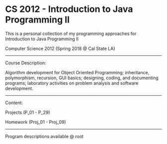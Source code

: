 # CS 2012 - Introduction to Java Programming II

This is a personal collection of my programming approaches for Introduction to Java Programming II

Computer Science 2012 (Spring 2018 @ Cal State LA)
****************************************************************************************************************************

Course Description:

Algorithm development for Object Oriented Programming; inheritance, polymorphism, recursion, 
GUI basics; designing, coding, and documenting programs; laboratory activities on problem analysis 
and software development.

****************************************************************************************************************************

Content:

Projects (P_01 - P_29)

Homework (Proj_01 - Proj_09)

****************************************************************************************************************************
Program descriptions available @ root
